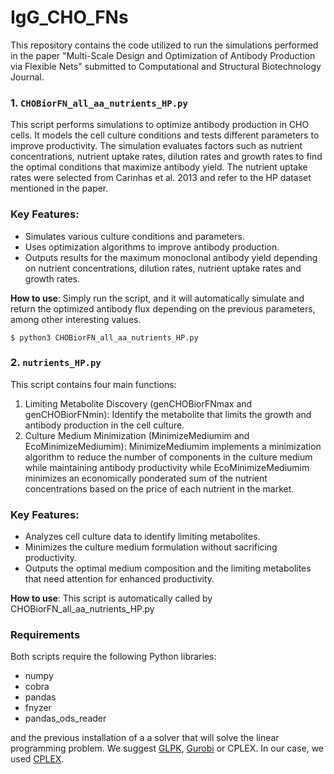 # IgG_CHO_FNs

This repository contains the code utilized to run the simulations performed in the paper "Multi-Scale Design and Optimization of Antibody Production via Flexible Nets" submitted to Computational and Structural Biotechnology Journal.

### 1. `CHOBiorFN_all_aa_nutrients_HP.py`

This script performs simulations to optimize antibody production in CHO cells. It models the cell culture conditions and tests different parameters to improve productivity. The simulation evaluates factors such as nutrient concentrations, nutrient uptake rates, dilution rates and growth rates to find the optimal conditions that maximize antibody yield.
The nutrient uptake rates were selected from Carinhas et al. 2013 and refer to the HP dataset mentioned in the paper.

### Key Features:

- Simulates various culture conditions and parameters.
- Uses optimization algorithms to improve antibody production.
- Outputs results for the maximum monoclonal antibody yield depending on nutrient concentrations, dilution rates, nutrient uptake rates and growth rates.

**How to use**: Simply run the script, and it will automatically simulate and return the optimized antibody flux depending on the previous parameters, among other interesting values.

```
$ python3 CHOBiorFN_all_aa_nutrients_HP.py
```

### 2. `nutrients_HP.py`

This script contains four main functions:

1. Limiting Metabolite Discovery (genCHOBiorFNmax and genCHOBiorFNmin): Identify the metabolite that limits the growth and antibody production in the cell culture.
2. Culture Medium Minimization (MinimizeMediumim and EcoMinimizeMediumim): MinimizeMediumim implements a minimization algorithm to reduce the number of components in the culture medium while maintaining antibody productivity while EcoMinimizeMediumim minimizes an economically ponderated sum of the nutrient concentrations based on the price of each nutrient in the market.

### Key Features:

- Analyzes cell culture data to identify limiting metabolites.
- Minimizes the culture medium formulation without sacrificing productivity.
- Outputs the optimal medium composition and the limiting metabolites that need attention for enhanced productivity.

**How to use**: This script is automatically called by CHOBiorFN_all_aa_nutrients_HP.py 

### Requirements

Both scripts require the following Python libraries:

- numpy
- cobra
- pandas
- fnyzer
- pandas_ods_reader

and the previous installation of a a solver that will solve the linear programming problem. We suggest [GLPK](https://www.gnu.org/software/glpk/), [Gurobi](https://www.gurobi.com/) or
CPLEX. In our case, we used [CPLEX](https://www.ibm.com/es-es/products/ilog-cplex-optimization-studio).
